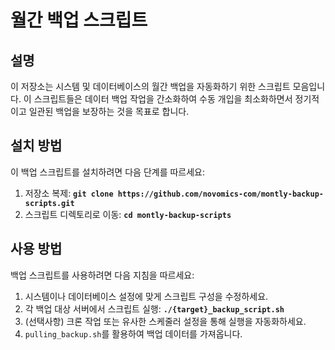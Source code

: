 # **월간 백업 스크립트**

## **설명**

이 저장소는 시스템 및 데이터베이스의 월간 백업을 자동화하기 위한 스크립트 모음입니다. 이 스크립트들은 데이터 백업 작업을 간소화하여 수동 개입을 최소화하면서 정기적이고 일관된 백업을 보장하는 것을 목표로 합니다.

## **설치 방법**

이 백업 스크립트를 설치하려면 다음 단계를 따르세요:

1. 저장소 복제: **`git clone https://github.com/novomics-com/montly-backup-scripts.git`**
2. 스크립트 디렉토리로 이동: **`cd montly-backup-scripts`**

## **사용 방법**

백업 스크립트를 사용하려면 다음 지침을 따르세요:

1. 시스템이나 데이터베이스 설정에 맞게 스크립트 구성을 수정하세요.
3. 각 백업 대상 서버에서 스크립트 실행: **`./{target}_backup_script.sh`**
4. (선택사항) 크론 작업 또는 유사한 스케줄러 설정을 통해 실행을 자동화하세요.
5. `pulling_backup.sh`를 활용하여 백업 데이터를 가져옵니다.
